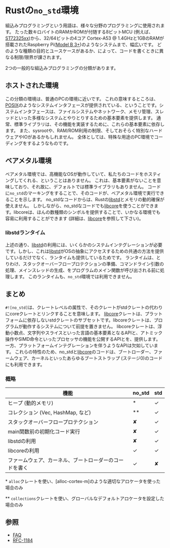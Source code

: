 <!-- # A `no_std` Rust Environment -->

# Rustの`no_std`環境
<!--
The term Embedded Programming is used for a wide range of different classes of programming.
Ranging from programming 8-Bit MCUs (like the [ST72325xx](https://www.st.com/resource/en/datasheet/st72325j6.pdf))
with just a few KB of RAM and ROM, up to systems like the Raspberry Pi
([Model B 3+](https://en.wikipedia.org/wiki/Raspberry_Pi#Specifications)) which has a 32/64-bit
4-core Cortex-A53 @ 1.4 GHz and 1GB of RAM. Different restrictions/limitations will apply when writing code
depending on what kind of target and use case you have.
-->

組込みプログラミングという用語は、様々な分野のプログラミングに使用されます。
たった数キロバイトのRAMかROMが付随する8ビットMCU (例えば、[ST72325xx](https://www.st.com/resource/en/datasheet/st72325j6.pdf))から、32/64ビットの4コア Cortex-A53 @ 1.4GHzと1GBのRAMが搭載されたRaspberry Pi([Model B 3+](https://en.wikipedia.org/wiki/Raspberry_Pi#Specifications))のようなシステムまで、幅広いです。
どのような種類の目的とユースケースがあるか、によって、コードを書くときに異なる制限/限界が課されます。

<!-- There are two general Embedded Programming classifications: -->

2つの一般的な組込みプログラミングの分類があります。
<!-- 
## Hosted Environments
These kinds of environments are close to a normal PC environment.
What this means is you are provided with a System Interface [E.G. POSIX](https://en.wikipedia.org/wiki/POSIX)
that provides you with primitives to interact with various systems, such as file systems, networking, memory management, threads, etc.
Standard libraries in turn usually depend on these primitives to implement their functionality.
You may also have some sort of sysroot and restrictions on RAM/ROM-usage, and perhaps some
special HW or I/Os. Overall it feels like coding on a special-purpose PC environment.
 -->

## ホストされた環境
この分類の環境は、普通のPCの環境に近いです。
これの意味するところは、[POSIX](https://en.wikipedia.org/wiki/POSIX)のようなシステムインタフェースが提供されている、ということです。システムインタフェースは、ファイルシステムやネットワーク、メモリ管理、スレッドといった多様なシステムとやりとりするための基本要素を提供します。
通常、標準ライブラリは、その機能を実装するために、これらの基本要素に依存します。
また、sysrootや、RAM/ROM利用の制限、そしておそらく特別なハードウェアやIOがあるかもしれません。
全体としては、特殊な用途のPC環境でコーディングをするようなものです。

<!-- 
## Bare Metal Environments
In a bare metal environment there will be no high-level OS running and hosting our code.
This means there will be no primitives, which means there's also no standard library by default.
By marking our code with `no_std` we indicate that our code is capable of running in such an environment.
This means the rust [libstd](https://doc.rust-lang.org/std/) and dynamic memory allocation can't be used by such code.
However, such code can use [libcore](https://doc.rust-lang.org/core/), which can easily be made available
in any kind of environment by providing just a few symbols (for details see [libcore](https://doc.rust-lang.org/core/)).
 -->

## ベアメタル環境
ベアメタル環境では、高機能なOSが動作していて、私たちのコードをホスティングしてくれる、ということはありません。
これは、基本要素がないことを意味しており、それ故に、デフォルトでは標準ライブラリもありません。
コードに`no_std`のマーキングをすることで、そのコードが、ベアメタル環境で実行できることを示します。
no\_stdなコードからは、Rustの[libstd](https://doc.rust-lang.org/std/)とメモリの動的確保が使えません。
しかしながら、no\_stdなコードでも[libcore](https://doc.rust-lang.org/core/)を使うことができます。libcoreは、ほんの数種類のシンボルを提供することで、いかなる環境でも容易に利用することができます (詳細は、[libcore](https://doc.rust-lang.org/core/)を参照して下さい)。

<!-- 
### The libstd Runtime
As mentioned before using [libstd](https://doc.rust-lang.org/std/) requires some sort of system integration, but this is not only because
[libstd](https://doc.rust-lang.org/std/) is just providing a common way of accessing OS abstractions, it also provides a runtime.
This runtime, among other things, takes care of setting up stack overflow protection, processing command line arguments,
and spawning the main thread before a program's main function is invoked. This runtime also won't be available in a `no_std` environment.
 -->

### libstdランタイム
上述の通り、[libstd](https://doc.rust-lang.org/std/)の利用には、いくらかのシステムインテグレーションが必要です。しかし、これは[libstd](https://doc.rust-lang.org/std/)がOSの抽象にアクセスするための共通の方法を提供しているだけでなく、ランタイムも提供しているためです。
ランタイムは、とりわけ、スタックオーバーフロープロテクションの準備、コマンドライン引数の処理、メインスレッドの生成、をプログラムのメイン関数が呼び出される前に処理します。
このランタイムも、`no_std`環境では利用できません。

<!-- 
## Summary
`#![no_std]` is a crate-level attribute that indicates that the crate will link to the core-crate instead of the std-crate.
The [libcore](https://doc.rust-lang.org/core/) crate in turn is a platform-agnostic subset of the std crate
which makes no assumptions about the system the program will run on.
As such, it provides APIs for language primitives like floats, strings and slices, as well as APIs that expose processor features
like atomic operations and SIMD instructions. However it lacks APIs for anything that involves platform integration.
Because of these properties no\_std and [libcore](https://doc.rust-lang.org/core/) code can be used for any kind of
bootstrapping (stage 0) code like bootloaders, firmware or kernels.
 -->

## まとめ
`#![no_std]`は、クレートレベルの属性で、そのクレートがstdクレートの代わりにcoreクレートとリンクすることを意味します。
[libcore](https://doc.rust-lang.org/core/)クレートは、プラットフォームに依存しないstdクレートのサブセットです。libcoreクレートは、プログラムが動作するシステムについて前提を置きません。
libcoreクレートは、浮動小数点、文字列やスライスといった言語の基本要素となるAPIと、アトミック操作やSIMD命令といったプロセッサの機能を公開するAPIとを、提供します。一方、プラットフォームインテグレーションを伴うようなAPIは欠如しています。
これらの特性のため、no\_stdと[libcore](https://doc.rust-lang.org/core/)のコードは、ブートローダー、ファームウェア、カーネルといったあらゆるブートストラップ (ステージ0)のコードにも利用できます。

<!-- 
### Overview

| feature                                                   | no\_std | std |
|-----------------------------------------------------------|--------|-----|
| heap (dynamic memory)                                     |   *    |  ✓  |
| collections (Vec, HashMap, etc)                           |  **    |  ✓  |
| stack overflow protection                                 |   ✘    |  ✓  |
| runs init code before main                                |   ✘    |  ✓  |
| libstd available                                          |   ✘    |  ✓  |
| libcore available                                         |   ✓    |  ✓  |
| writing firmware, kernel, or bootloader code              |   ✓    |  ✘  |

\* Only if you use the `alloc` crate and use a suitable allocator like [alloc-cortex-m].

\** Only if you use the `collections` crate and configure a global default allocator.

[alloc-cortex-m]: https://github.com/rust-embedded/alloc-cortex-m
 -->

### 概略

| 機能                                                       | no\_std | std |
|-----------------------------------------------------------|--------|-----|
| ヒープ (動的メモリ)                                          |   *    |  ✓  |
| コレクション (Vec, HashMap, など)                            |  **    |  ✓  |
| スタックオーバーフロープロテクション                            |   ✘    |  ✓  |
| main関数前の初期化コード実行                                  |   ✘    |  ✓  |
| libstdの利用                                               |   ✘    |  ✓  |
| libcoreの利用                                              |   ✓    |  ✓  |
| ファームウェア、カーネル、ブートローダーのコードを書く             |   ✓    |  ✘  |

\* `alloc`クレートを使い、[alloc-cortex-m]のような適切なアロケータを使った場合のみ

\** `collections`クレートを使い、グローバルなデフォルトアロケータを設定した場合のみ

<!-- 
## See Also
* [FAQ](https://www.rust-lang.org/en-US/faq.html#does-rust-work-without-the-standard-library)
* [RFC-1184](https://github.com/rust-lang/rfcs/blob/master/text/1184-stabilize-no_std.md)
 -->

## 参照
* [FAQ](https://www.rust-lang.org/en-US/faq.html#does-rust-work-without-the-standard-library)
* [RFC-1184](https://github.com/rust-lang/rfcs/blob/master/text/1184-stabilize-no_std.md)
